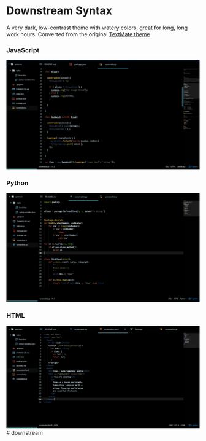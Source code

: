 # Downstream Syntax

A very dark, low-contrast theme with watery colors, great for long, long work hours. Converted from the original [TextMate theme](http://tmtheme-editor.herokuapp.com/#!/editor/theme/Upstream)

### JavaScript
![A screenshot of your theme](https://raw.githubusercontent.com/protoclex/image-storage/master/Upstream-js.png)

### Python
![A screenshot of your theme](https://raw.githubusercontent.com/protoclex/image-storage/master/Upstream-py.png)

### HTML
![A screenshot of your theme](https://raw.githubusercontent.com/protoclex/image-storage/master/Upstream-html.PNG)
#   d o w n s t r e a m 
 
 